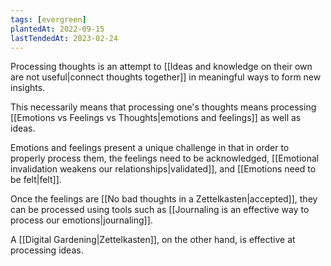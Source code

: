 ```yaml
---
tags: [evergreen]
plantedAt: 2022-09-15
lastTendedAt: 2023-02-24
---
```


Processing thoughts is an attempt to [[Ideas and knowledge on their own are not useful|connect thoughts together]] in meaningful ways to form new insights.

This necessarily means that processing one's thoughts means processing [[Emotions vs Feelings vs Thoughts|emotions and feelings]] as well as ideas.

Emotions and feelings present a unique challenge in that in order to properly process them, the feelings need to be acknowledged, [[Emotional invalidation weakens our relationships|validated]], and [[Emotions need to be felt|felt]].
 
Once the feelings are [[No bad thoughts in a Zettelkasten|accepted]], they can be processed using tools such as [[Journaling is an effective way to process our emotions|journaling]].
 
A [[Digital Gardening|Zettelkasten]], on the other hand, is effective at processing ideas.
